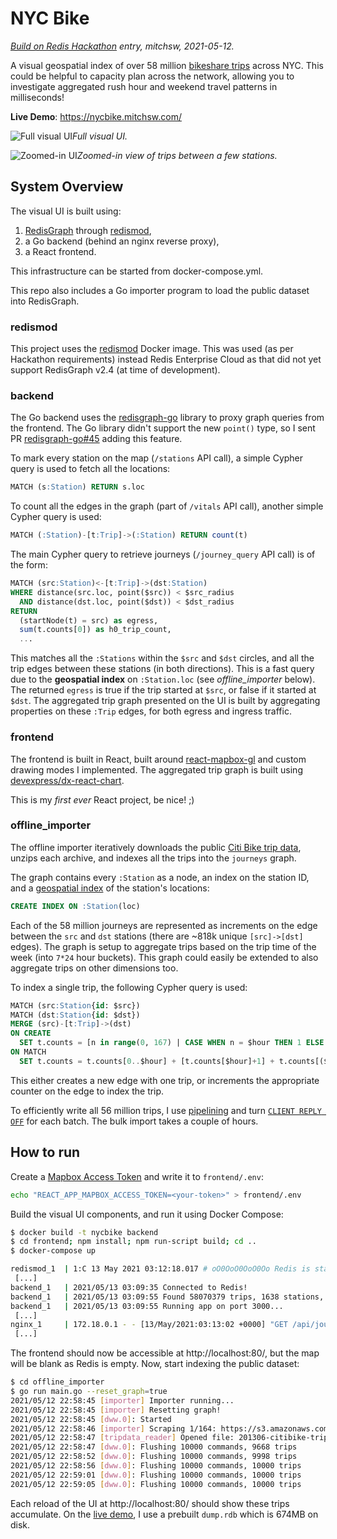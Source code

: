 # NYC Bike

_[Build on Redis Hackathon](https://redislabs.com/hackathon-2021/) entry, mitchsw, 2021-05-12._

A visual geospatial index of over 58 million [bikeshare trips](https://www.citibikenyc.com/system-data) across NYC. This could be helpful to capacity plan across the network, allowing you to investigate aggregated rush hour and weekend travel patterns in milliseconds!

**Live Demo**: https://nycbike.mitchsw.com/

![Full visual UI](https://raw.githubusercontent.com/mitchsw/nycbike/main/full_ui.png?raw=true)*Full visual UI.*

![Zoomed-in UI](https://raw.githubusercontent.com/mitchsw/nycbike/main/zoom_ui.png?raw=true)*Zoomed-in view of trips between a few stations.*

## System Overview

The visual UI is built using:
  1.  [RedisGraph](https://oss.redislabs.com/redisgraph/) through [redismod](https://hub.docker.com/r/redislabs/redismod),
  2. a Go backend (behind an nginx reverse proxy),
  3. a React frontend. 

This infrastructure can be started from docker-compose.yml.

This repo also includes a Go importer program to load the public dataset into RedisGraph.

### redismod

This project uses the [redismod](https://hub.docker.com/r/redislabs/redismod) Docker image. This was used (as per Hackathon requirements) instead Redis Enterprise Cloud as that did not yet support RedisGraph v2.4 (at time of development).

### backend

The Go backend uses the [redisgraph-go](https://github.com/RedisGraph/redisgraph-go) library to proxy graph queries from the frontend. The Go library didn't support the new `point()` type, so I sent PR [redisgraph-go#45](https://github.com/RedisGraph/redisgraph-go/pull/45) adding this feature.

To mark every station on the map (`/stations` API call), a simple Cypher query is used to fetch all the locations:

```sql
MATCH (s:Station) RETURN s.loc
```

To count all the edges in the graph (part of `/vitals` API call), another simple Cypher query is used:

```sql
MATCH (:Station)-[t:Trip]->(:Station) RETURN count(t)
```

The main Cypher query to retrieve journeys (`/journey_query` API call) is of the form:

```sql
MATCH (src:Station)<-[t:Trip]->(dst:Station)
WHERE distance(src.loc, point($src)) < $src_radius
  AND distance(dst.loc, point($dst)) < $dst_radius
RETURN
  (startNode(t) = src) as egress,
  sum(t.counts[0]) as h0_trip_count,
  ...
```

This matches all the `:Stations` within the `$src` and `$dst` circles, and all the trip edges between these stations (in both directions). This is a fast query due to the **geospatial index** on `:Station.loc` (see _offline_importer_ below). The returned `egress` is true if the trip started at `$src`, or false if it started at `$dst`. The aggregated trip graph presented on the UI is built by aggregating properties on these `:Trip` edges, for both egress and ingress traffic.

### frontend

The frontend is built in React, built around [react-mapbox-gl](https://github.com/alex3165/react-mapbox-gl) and custom drawing modes I implemented. The aggregated trip graph is built using [devexpress/dx-react-chart](https://github.com/DevExpress/devextreme-reactive).

This is my _first ever_ React project, be nice! ;)

### offline_importer

The offline importer iteratively downloads the public [Citi Bike trip data](https://www.citibikenyc.com/system-data), unzips each archive, and indexes all the trips into the `journeys` graph.

The graph contains every `:Station` as a node, an index on the station ID, and a [geospatial index](https://oss.redislabs.com/redisgraph/commands/#indexing) of the station's locations:

```sql
CREATE INDEX ON :Station(loc)
```

Each of the 58 million journeys are represented as increments on the edge between the `src` and `dst` stations (there are ~818k unique `[src]->[dst]` edges). The graph is setup to aggregate trips based on the trip time of the week (into `7*24` hour buckets). This graph could easily be extended to also aggregate trips on other dimensions too.

To index a single trip, the following Cypher query is used:

```sql
MATCH (src:Station{id: $src})
MATCH (dst:Station{id: $dst})
MERGE (src)-[t:Trip]->(dst)
ON CREATE
  SET t.counts = [n in range(0, 167) | CASE WHEN n = $hour THEN 1 ELSE 0 END] 
ON MATCH
  SET t.counts = t.counts[0..$hour] + [t.counts[$hour]+1] + t.counts[($hour+1)..168]
```

This either creates a new edge with one trip, or increments the appropriate counter on the edge to index the trip.

To efficiently write all 56 million trips, I use [pipelining](https://redis.io/topics/pipelining) and turn [`CLIENT REPLY OFF`](https://redis.io/commands/client-reply) for each batch. The bulk import takes a couple of hours.

## How to run

Create a [Mapbox Access Token](https://docs.mapbox.com/help/glossary/access-token/) and write it to `frontend/.env`:

```sh
echo "REACT_APP_MAPBOX_ACCESS_TOKEN=<your-token>" > frontend/.env
```

Build the visual UI components, and run it using Docker Compose:

```sh
$ docker build -t nycbike backend
$ cd frontend; npm install; npm run-script build; cd ..
$ docker-compose up

redismod_1  | 1:C 13 May 2021 03:12:18.017 # oO0OoO0OoO0Oo Redis is starting oO0OoO0OoO0Oo
 [...]
backend_1   | 2021/05/13 03:09:35 Connected to Redis!
backend_1   | 2021/05/13 03:09:55 Found 58070379 trips, 1638 stations, 818056 edges. Memory usage: 2.46G
backend_1   | 2021/05/13 03:09:55 Running app on port 3000...
 [...]
nginx_1     | 172.18.0.1 - - [13/May/2021:03:13:02 +0000] "GET /api/journey_query?src_lat=40.715653603071786&src_long=-73.98651260399838&src_radius=0.7&dst_lat=40.75472153232781&dst_long=-73.98468539999953&dst_radius=1.2 HTTP/1.1" 200 1328 "http://localhost/" "Mozilla/5.0"
 [...]
```

The frontend should now be accessible at http://localhost:80/, but the map will be blank as Redis is empty. Now, start indexing the public dataset:

```sh
$ cd offline_importer
$ go run main.go --reset_graph=true
2021/05/12 22:58:45 [importer] Importer running...
2021/05/12 22:58:45 [importer] Resetting graph!
2021/05/12 22:58:45 [dww.0]: Started
2021/05/12 22:58:46 [importer] Scraping 1/164: https://s3.amazonaws.com/tripdata/201306-citibike-tripdata.zip
2021/05/12 22:58:47 [tripdata_reader] Opened file: 201306-citibike-tripdata.csv
2021/05/12 22:58:47 [dww.0]: Flushing 10000 commands, 9668 trips
2021/05/12 22:58:52 [dww.0]: Flushing 10000 commands, 9998 trips
2021/05/12 22:58:56 [dww.0]: Flushing 10000 commands, 10000 trips
2021/05/12 22:59:01 [dww.0]: Flushing 10000 commands, 10000 trips
2021/05/12 22:59:05 [dww.0]: Flushing 10000 commands, 10000 trips
```

Each reload of the UI at http://localhost:80/ should show these trips accumulate. On the [live demo](https://nycbike.mitchsw.com/), I use a prebuilt `dump.rdb` which is 674MB on disk.